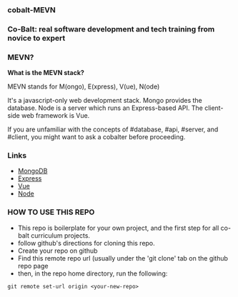 ### cobalt-MEVN

### Co-Balt: real software development and tech training from novice to expert

### MEVN?
<b> What is the MEVN stack?</b>
<p> MEVN stands for M(ongo), E(xpress), V(ue), N(ode)</p>
<p> It's a javascript-only web development stack. Mongo provides the database. Node is a server which runs an Express-based API. The client-side web framework is Vue.</p>
<p> If you are unfamiliar with the concepts of #database, #api, #server, and #client, you might want to ask a cobalter before proceeding.</p>


### Links
 * [MongoDB](https://www.mongodb.com/)
 * [Express](https://expressjs.com/en/api.html)
 * [Vue](https://vuejs.org/)
 * [Node](https://nodejs.org/en/)


### HOW TO USE THIS REPO
 * This repo is boilerplate for your own project, and the first step for all co-balt curriculum projects.
 * follow github's directions for cloning this repo.
 * Create your repo on github
 * Find this remote repo url (usually under the 'git clone' tab on the github repo page
 * then, in the repo home directory, run the following:

 `git remote set-url origin <your-new-repo>`